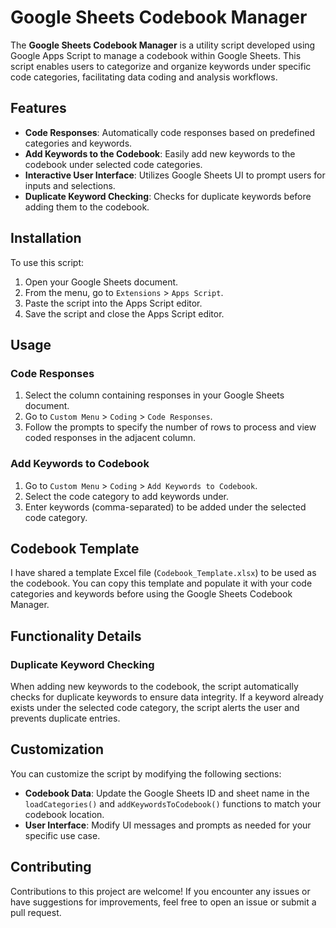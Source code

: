 # Google Sheets Codebook Manager

The **Google Sheets Codebook Manager** is a utility script developed using Google Apps Script to manage a codebook within Google Sheets. This script enables users to categorize and organize keywords under specific code categories, facilitating data coding and analysis workflows.

## Features

- **Code Responses**: Automatically code responses based on predefined categories and keywords.
- **Add Keywords to the Codebook**: Easily add new keywords to the codebook under selected code categories.
- **Interactive User Interface**: Utilizes Google Sheets UI to prompt users for inputs and selections.
- **Duplicate Keyword Checking**: Checks for duplicate keywords before adding them to the codebook.

## Installation

To use this script:

1. Open your Google Sheets document.
2. From the menu, go to `Extensions` > `Apps Script`.
3. Paste the script into the Apps Script editor.
4. Save the script and close the Apps Script editor.

## Usage

### Code Responses

1. Select the column containing responses in your Google Sheets document.
2. Go to `Custom Menu` > `Coding` > `Code Responses`.
3. Follow the prompts to specify the number of rows to process and view coded responses in the adjacent column.

### Add Keywords to Codebook

1. Go to `Custom Menu` > `Coding` > `Add Keywords to Codebook`.
2. Select the code category to add keywords under.
3. Enter keywords (comma-separated) to be added under the selected code category.

## Codebook Template

I have shared a template Excel file (`Codebook_Template.xlsx`) to be used as the codebook. You can copy this template and populate it with your code categories and keywords before using the Google Sheets Codebook Manager.

## Functionality Details

### Duplicate Keyword Checking

When adding new keywords to the codebook, the script automatically checks for duplicate keywords to ensure data integrity. If a keyword already exists under the selected code category, the script alerts the user and prevents duplicate entries.

## Customization

You can customize the script by modifying the following sections:

- **Codebook Data**: Update the Google Sheets ID and sheet name in the `loadCategories()` and `addKeywordsToCodebook()` functions to match your codebook location.
- **User Interface**: Modify UI messages and prompts as needed for your specific use case.

## Contributing

Contributions to this project are welcome! If you encounter any issues or have suggestions for improvements, feel free to open an issue or submit a pull request.


